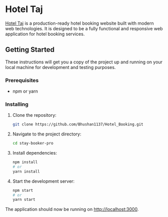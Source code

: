# Hotel Taj 

[Hotel Taj](https://github.com/Bhushan1137/Hotel_Booking.git) is a production-ready hotel booking website built with modern web technologies. It is designed to be a fully functional and responsive web application for hotel booking services.


## Getting Started

These instructions will get you a copy of the project up and running on your local machine for development and testing purposes.

### Prerequisites

- npm or yarn

### Installing

1. Clone the repository:

   ```bash
   git clone https://github.com/Bhushan1137/Hotel_Booking.git
   ```

2. Navigate to the project directory:

   ```bash
   cd stay-booker-pro
   ```

3. Install dependencies:

   ```bash
   npm install
   # or
   yarn install
   ```

4. Start the development server:

   ```bash
   npm start
   # or
   yarn start
   ```

The application should now be running on [http://localhost:3000](http://localhost:3000).

